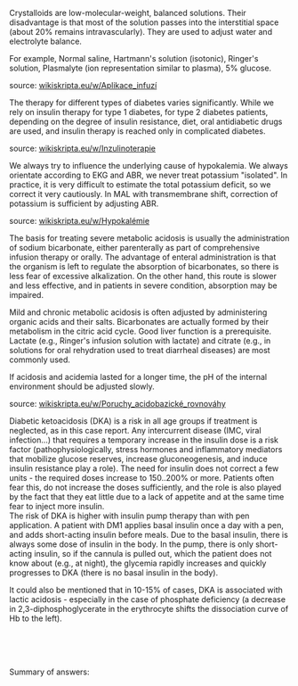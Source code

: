 
<div class="w3-row">
<div class="w3-half">


<bdl-tabs idlist="krystaloidy,inzulin,kalemie,ABR,ketoacidoza,ketoacidoza2" 
  titlelist="Crystalloid treatment,Treatment of hyperglycemia,Treatment of hypokalemia,Treatment of ABR disorder,Ketoacidosis,DKA 2"></bdl-tabs>
<div class="w3-sand w3-large w3-padding w3-margin">  

<div id="krystaloidy">
Crystalloids are low-molecular-weight, balanced solutions. Their disadvantage is that most of the solution passes into the interstitial space (about 20% remains intravascularly). They are used to adjust water and electrolyte balance.

For example, Normal saline, Hartmann's solution (isotonic), Ringer's solution, Plasmalyte (ion representation similar to plasma), 5% glucose.

source: <a href="https://www.wikiskripta.eu/w/Aplikace_infuz%C3%AD#Krystaloidy" target="_blank">wikiskripta.eu/w/Aplikace_infuzí</a>



</div>
<div id="inzulin">
The therapy for different types of diabetes varies significantly. While we rely on insulin therapy for type 1 diabetes, for type 2 diabetes patients, depending on the degree of insulin resistance, diet, oral antidiabetic drugs are used, and insulin therapy is reached only in complicated diabetes.

source: <a href="https://www.wikiskripta.eu/w/Inzulinoterapie" target="_blank">wikiskripta.eu/w/Inzulinoterapie</a>


</div>
<!--div id="glykemie">
Pokles glykémie musí být postupný – 2,5-4,5 mmol/L za hodinu maximálně!!! Jde o to aby se předešlo rozvoji mozkového edému. Nutná je i pravidelná monitorace iontů – ze začátku i několikrát denně, aby se preventoval shift do hypokalémie. Infuze inzulinu musí být následně při dostatečném poklesu glykémie a kália doplněny i infuze iontů – viz. níže. Cílová glykémie (tj. normální hodnoty) by měla být dosažena postupně během 24 – 48 hodin.
</div-->
<div id="kalemie">
We always try to influence the underlying cause of hypokalemia. We always orientate according to EKG and ABR, we never treat potassium "isolated". In practice, it is very difficult to estimate the total potassium deficit, so we correct it very cautiously. In MAL with transmembrane shift, correction of potassium is sufficient by adjusting ABR.

source: <a href="https://www.wikiskripta.eu/w/Hypokal%C3%A9mie" target="_blank">wikiskripta.eu/w/Hypokalémie</a>

<!--
Při nízké kalémii se zahajuje podávání inzulinu až po doplnění hladiny kalia k hodnotám, která se blíží dolní hranici referenčních hodnot (tj. ~ 3,8 mmol/L)

ATB – nejprve empiricky, poté dle citlivosti.

Náhrada iontů: zejména K+ - administrovat opatrně, protože inzulin navodí přesun (shift) K+ do buněk – dle EKG má vstupně změny, které souvisí s vysokou hladinou K+ extracelulárně! Vyčkat normalizace hladin a normalizace EKG – na něm vysoké hrotnaté T (Eiffel tower tvar), i když není přítomna bradykardie…. Může být dáno i lehkou teplotou a hypotenzí! Následně substituovat a zabránit hypokalémii, která má také kardiovaskulární rizika!-->
</div>
<div id="ABR">
The basis for treating severe metabolic acidosis is usually the administration of sodium bicarbonate, either parenterally as part of comprehensive infusion therapy or orally. The advantage of enteral administration is that the organism is left to regulate the absorption of bicarbonates, so there is less fear of excessive alkalization. On the other hand, this route is slower and less effective, and in patients in severe condition, absorption may be impaired.

Mild and chronic metabolic acidosis is often adjusted by administering organic acids and their salts. Bicarbonates are actually formed by their metabolism in the citric acid cycle. Good liver function is a prerequisite. Lactate (e.g., Ringer's infusion solution with lactate) and citrate (e.g., in solutions for oral rehydration used to treat diarrheal diseases) are most commonly used.

If acidosis and acidemia lasted for a longer time, the pH of the internal environment should be adjusted slowly.

source: <a href="https://www.wikiskripta.eu/w/Poruchy_acidobazick%C3%A9_rovnov%C3%A1hy" target="_blank">wikiskripta.eu/w/Poruchy_acidobazické_rovnováhy</a>
<!--Management ABR poruchy: podávání inzulinu s i.v. tekutinami a náhradou elektrolytů a udržováním jejich normálních hodnot povede k postupnému snížení prodkce ketolátek a stabilizaci glykémie a utilizaci glukózy, což navodí i postupnou korekci metabolické acidózy. ASTRUP by se měl provádět alespoň á 6 hodin do normalizace – ideálně arteriální.

Přechod na s.c. inzulin – poučit pacientku, musí režim dodržovat, aby se zabránilo opětovné komplikaci DKA, nutnost sledovat pacientku u diabetologa. Nutno glykémie pravidelně měřit nalačno před jídlem a vysledovat ideální dávky inzulinu, které povedou u pacientky s normalizaci hodnot glykémií. Zvážení kontinuální monitorace pomocí čipu – glukózového senzoru (dnes má na něj nárok každý pacient s DM 1. typu). Pacientka poté může být propuštěna do péče ošetřujícího diabetologa.

Ještě pár poznámek ke kazuistice, které lze studentům pro zajímavost zmínit:

Dříve byla DKA denním chlebem intenzivistů, u DM 1 to byla velmi častá akutní komplikace. S rutinním rozšířením glukometrů pro selfmonitoring její výskyt rapidně klesnul. Další pokles je díky rozšíření glukózových senzorů.

Stále vídáme DKA při primomanifestaci DM1 u dětí. U dospělých moc ne, mají dlouho zachovalou zbytkovou sekreci inzulinu, DM1 se rozvíjí zvolna a manifestuje bez DKA.-->
</div>
<div id="ketoacidoza">
Diabetic ketoacidosis (DKA) is a risk in all age groups if treatment is neglected, as in this case report. Any intercurrent disease (IMC, viral infection...) that requires a temporary increase in the insulin dose is a risk factor (pathophysiologically, stress hormones and inflammatory mediators that mobilize glucose reserves, increase gluconeogenesis, and induce insulin resistance play a role). The need for insulin does not correct a few units - the required doses increase to 150..200% or more. Patients often fear this, do not increase the doses sufficiently, and the role is also played by the fact that they eat little due to a lack of appetite and at the same time fear to inject more insulin.
</div>
<div id="ketoacidoza2">
The risk of DKA is higher with insulin pump therapy than with pen application. A patient with DM1 applies basal insulin once a day with a pen, and adds short-acting insulin before meals. Due to the basal insulin, there is always some dose of insulin in the body. In the pump, there is only short-acting insulin, so if the cannula is pulled out, which the patient does not know about (e.g., at night), the glycemia rapidly increases and quickly progresses to DKA (there is no basal insulin in the body).

It could also be mentioned that in 10-15% of cases, DKA is associated with lactic acidosis - especially in the case of phosphate deficiency (a decrease in 2,3-diphosphoglycerate in the erythrocyte shifts the dissociation curve of Hb to the left).
</div>






</div>

</div>
<div class="w3-half w3-padding w3-large">

<bdl-quizx id="q20" type="choice2" 
          question="Infusion of crystalloids in the treatment of diabetic ketoacidosis:" 
          answers="is initially aggressive with isotonic solutions to correct dehydration and restore i.v. volume|is initially aggressive with hyperosmolar solutions to correct dehydration and restore i.v. volume|is not used initially, immediate bolus application of insulin to correct hyperglycemia is important" 
          correctoptions="true|false|false" 
          explanations="yes|no|no" 
          buttontitle="check answer" ></bdl-quizx>
<bdl-quizx id="q21" type="choice2" 
          question="To reduce hyperglycemia and initiate glucose utilization:" 
          answers="we start a continuous insulin infusion|we start a continuous cortisol infusion|we start a continuous glucagon infusion|we start a continuous infusion of IGF-1 hormone (insulin-like Growth factor hormone)" 
          correctoptions="true|false|false|false" 
          explanations="yes|no|no|no" 
          buttontitle="check answer" ></bdl-quizx>      
<bdl-quizx id="q22" type="choice2" 
          question="Rate of glycemia decrease:" 
          answers="does not matter, it needs to be reduced as quickly as possible, the patient is in a coma, exitus threatens|must be slow - max. 2.5 - 4.5 mmol/L per hour" 
          correctoptions="false|true" 
          explanations="no|yes" 
          buttontitle="check answer" ></bdl-quizx>
<bdl-quizx id="q23" type="choice2" 
          question="Why must the rate of glycemia reduction be slow?" 
          answers="to prevent cerebral edema due to rapid change in internal environment osmolarity|to prevent the rapid development of severe hypokalemia|to maintain a sufficient energy pool in the blood extracellularly for vital organs" 
          correctoptions="true|true|false" 
          explanations="yes|yes|no" 
          buttontitle="check answer" ></bdl-quizx>          
<bdl-quizx id="q24" type="choice" 
          question="Insulin during hyperglycemia in DKA induces:" 
          answers="shift of potassium into cells|shift of glucose into cells|shift of H<sup>+</sup> into cells|shift of glucose out of cells, which is available for vital organs" 
          correctoptions="true|true|false|false" 
          explanations="yes|yes|no|no" 
          buttontitle="check answer" ></bdl-quizx> 
<bdl-quizx id="q25" type="choice2" 
          question="DKA is a more common complication in diabetes mellitus type:" 
          answers="I|II" 
          correctoptions="true|false" 
          explanations="yes|no" 
          buttontitle="check answer"></bdl-quizx>          

<bdl-quizx id="q26" type="choice" 
          question="Glycemia level is directly influenced by:" 
          answers="insulin|glucagon|growth hormone|catecholamines|thyroid hormones|aldosterone|glucocorticoids|melatonin|leptin" 
          correctoptions="true|true|true|true|true|false|true|false|true" 
          explanations="yes|yes|yes|yes|yes|no|yes|no|yes" 
          buttontitle="check answer"></bdl-quizx>     
<bdl-quizx id="q27" type="choice2" 
          question="Can DKA be accompanied by lactic acidosis?" 
          answers="yes it can|no it cannot" 
          correctoptions="true|false" 
          explanations="yes|no" 
          buttontitle="check answer"></bdl-quizx>
<bdl-quiz-summary id="qs">
  Summary of answers:
</bdl-quiz-summary>             
<bdl-quiz-control ids="q20,q21,q22,q23,q24,q25,q26,q27,qs"></bdl-quiz-control>


</div>
</div>
